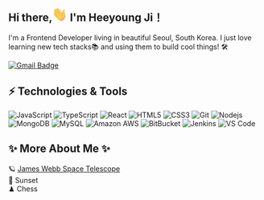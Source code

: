 ## Hi there,<img src="https://raw.githubusercontent.com/isabellaji/isabellaji/main/wave.gif" width="30"> I'm Heeyoung Ji！
I'm a Frontend Developer living in beautiful Seoul, South Korea.
I just love learning new tech stacks📚 and using them to build cool things! 🛠️

[![Gmail Badge](https://img.shields.io/badge/-heeyoungji519@gmail.com-c14438?style=flat-square&logo=Gmail&logoColor=white&link=mailto:heeyoungji519@gmail.com)](mailto:heeyoungji519@gmail.com)

## ⚡ Technologies & Tools
![JavaScript](https://img.shields.io/badge/-JavaScript-2d3436?style=flat-square&logo=javascript)
![TypeScript](https://img.shields.io/badge/-TypeScript-2d3436?style=flat-square&logo=typescript)
![React](https://img.shields.io/badge/-React-2d3436?style=flat-square&logo=react)
![HTML5](https://img.shields.io/badge/-HTML5-E34F26?style=flat-square&logo=html5&logoColor=white)
![CSS3](https://img.shields.io/badge/-CSS3-1572B6?style=flat-square&logo=css3)
![Git](https://img.shields.io/badge/-Git-2d3436?style=flat-square&logo=git)
![Nodejs](https://img.shields.io/badge/-Nodejs-2d3436?style=flat-square&logo=Node.js)
![MongoDB](https://img.shields.io/badge/-MongoDB-2d3436?style=flat-square&logo=mongodb)
![MySQL](https://img.shields.io/badge/-MySQL-2d3436?style=flat-square&logo=mysql)
![Amazon AWS](https://img.shields.io/badge/Amazon%20AWS-2d3436?style=flat-square&logo=amazon-aws)
![BitBucket](https://img.shields.io/badge/-BitBucket-2d3436?style=flat-square&logo=bitbucket)
![Jenkins](https://img.shields.io/badge/-Jenkins-2d3436?style=flat-square&logo=jenkins)
![VS Code](https://img.shields.io/badge/-VS%20Code-2d3436?style=flat-square&logo=visual-studio-code)

## ✨ More About Me ✨
🪐 <a href="https://www.flickr.com/photos/nasawebbtelescope/albums/with/72177720296737701">James Webb Space Telescope</a><br />
🌆 Sunset<br />
♟ Chess

